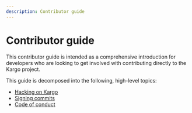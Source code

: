 ```yaml
---
description: Contributor guide
---
```


# Contributor guide

This contributor guide is intended as a comprehensive introduction for
developers who are looking to get involved with contributing directly to the
Kargo project.

This guide is decomposed into the following, high-level topics:

* [Hacking on Kargo](./10-hacking-on-kargo.md)
* [Signing commits](./20-signing-commits.md)
* [Code of conduct](./30-code-of-conduct.md)
